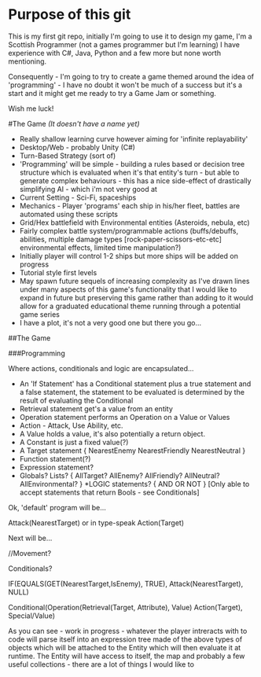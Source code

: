 # Purpose of this git
This is my first git repo, initially I'm going to use it to design my game, I'm a Scottish Programmer (not a games programmer but I'm learning) I have experience with C#, Java, Python and a few more but none worth mentioning.

Consequently - I'm going to try to create a game themed around the idea of 'programming' - I have no doubt it won't be much of a success but it's a start and it might get me ready to try a Game Jam or something.

Wish me luck!


#The Game
_(It doesn't have a name yet)_

* Really shallow learning curve however aiming for 'infinite replayability'
* Desktop/Web - probably Unity (C#)
* Turn-Based Strategy (sort of)
* 'Programming' will be simple - building a rules based or decision tree structure which is evaluated when it's that entity's turn - but able to generate complex behaviours - this has a nice side-effect of drastically simplifying AI - which i'm not very good at
* Current Setting - Sci-Fi, spaceships
* Mechanics - Player 'programs' each ship in his/her fleet, battles are automated using these scripts
* Grid/Hex battlefield with Environmental entities (Asteroids, nebula, etc)
* Fairly complex battle system/programmable actions (buffs/debuffs, abilities, multiple damage types [rock-paper-scissors-etc-etc] environmental effects, limited time manipulation?)
* Initially player will control 1-2 ships but more ships will be added on progress
* Tutorial style first levels
* May spawn future sequels of increasing complexity as I've drawn lines under many aspects of this game's functionality that I would like to expand in future but preserving this game rather than adding to it would allow for a graduated educational theme running through a potential game series
* I have a plot, it's not a very good one but there you go...


##The Game



###Programming

Where actions, conditionals and logic are encapsulated...
* An 'If Statement' has a Conditional statement plus a true statement and a false statement, the statement to be evaluated is determined by the result of evaluating the Conditional
* Retrieval statement get's a value from an entity
* Operation statement performs an Operation on a Value or Values
* Action - Attack, Use Ability, etc.
* A Value holds a value, it's also potentially a return object.
* A Constant is just a fixed value(?)
* A Target statement {
NearestEnemy
NearestFriendly
NearestNeutral
}
* Function statement(?)
* Expression statement?
* Globals? Lists? {
AllTarget?
AllEnemy?
AllFriendly?
AllNeutral?
AllEnvironmental?
}
*LOGIC statements?
{
AND
OR
NOT
}
[Only able to accept statements that return Bools - see Conditionals]

Ok, 'default' program will be...

Attack(NearestTarget) or in type-speak Action(Target)

Next will be...

//Movement?

Conditionals? 

IF(EQUALS(GET(NearestTarget,IsEnemy), TRUE), Attack(NearestTarget), NULL)

Conditional(Operation(Retrieval(Target, Attribute), Value) Action(Target), Special/Value)


As you can see - work in progress - whatever the player intreracts with to code will parse itself into an expression tree made of the above types of objects which will be attached to the Entity which will then evaluate it at runtime. The Entity will have access to itself, the map and probably a few useful collections - there are a lot of things I would like to 
